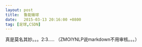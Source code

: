 ```yaml
---
layout: post
title:  鲁能输球
date:   2015-03-13 20:16:00 +0800
tag: [足球,CSDN]
---
```


真是莫名其妙。。。2:3.....
（ZMOIYNLP说markdown不用审核。。。）
